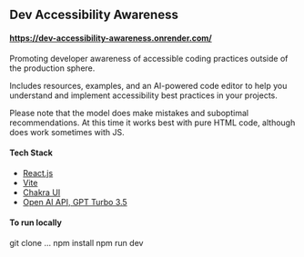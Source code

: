 ## Dev Accessibility Awareness

#### https://dev-accessibility-awareness.onrender.com/

Promoting developer awareness of accessible coding practices outside of the production sphere.

Includes resources, examples, and an AI-powered code editor to help you understand and implement accessibility best practices in your projects.

Please note that the model does make mistakes and suboptimal recommendations. At this time it works best with pure HTML code, although does work sometimes with JS.

#### Tech Stack

- [React.js](https://react.dev/)
- [Vite](https://vitejs.dev/)
- [Chakra UI](https://v2.chakra-ui.com/)
- [Open AI API, GPT Turbo 3.5](https://platform.openai.com/docs/overview)


#### To run locally
git clone ...
npm install
npm run dev
